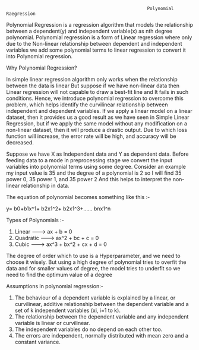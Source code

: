                                                         Polynomial Raegression

Polynomial Regression is a regression algorithm that models the relationship between a dependent(y) and independent variable(x) as nth degree polynomial.
Polynomial regression is a form of Linear regression where only due to the Non-linear relationship between dependent and independent variables we add some polynomial terms to linear regression to convert it into Polynomial regression.

Why Polynomial Regression?

In simple linear regression algorithm only works when the relationship between the data is linear But suppose if we have non-linear data then Linear regression will not capable to draw a best-fit line and It fails in such conditions. Hence, we introduce polynomial regression to overcome this problem, which helps identify the curvilinear relationship between independent and dependent variables.
If we apply a linear model on a linear dataset, then it provides us a good result as we have seen in Simple Linear Regression, but if we apply the same model without any modification on a non-linear dataset, then it will produce a drastic output. Due to which loss function will increase, the error rate will be high, and accuracy will be decreased.

Suppose we have X as Independent data and Y as dependent data. Before feeding data to a mode in preprocessing stage we convert the input variables into polynomial terms using some degree.
Consider an example my input value is 35 and the degree of a polynomial is 2 so I will find 35 power 0, 35 power 1, and 35 power 2 And this helps to interpret the non-linear relationship in data.

The equation of polynomial becomes something like this :-

y= b0+b1x^1+ b2x1^2+ b2x1^3+...... bnx1^n

Types of Polynomials :-
1. Linear ---> ax + b = 0
2. Quadratic ---> ax^2 + bc + c = 0
3. Cubic ---> ax^3 + bx^2 + cx + d = 0

The degree of order which to use is a Hyperparameter, and we need to choose it wisely. But using a high degree of polynomial tries to overfit the data and for smaller values of degree, the model tries to underfit so we need to find the optimum value of a degree

Assumptions in polynomial regression:-
1. The behaviour of a dependent variable is explained by a linear, or curvilinear, additive relationship between the dependent variable and a set of k independent         variables (xi, i=1 to k).
2. The relationship between the dependent variable and any independent variable is linear or curvilinear.
3. The independent variables do no depend on each other too.
4. The errors are independent, normally distributed with mean zero and a constant variance.
